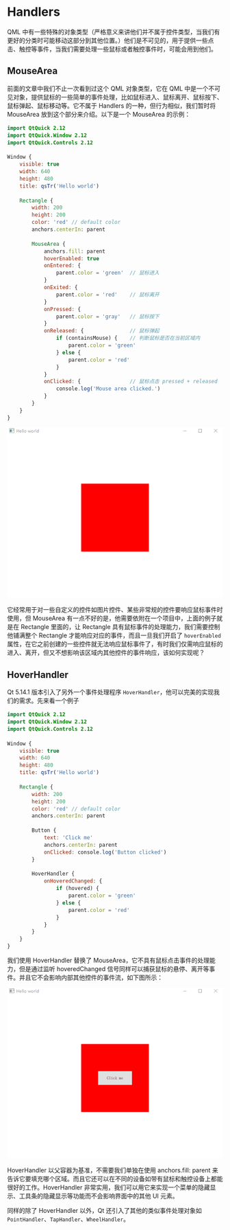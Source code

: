 # Handlers

QML 中有一些特殊的对象类型（严格意义来讲他们并不属于控件类型，当我们有更好的分类时可能移动这部分到其他位置。）他们是不可见的，用于提供一些点击、触控等事件，当我们需要处理一些鼠标或者触控事件时，可能会用到他们。

## MouseArea

前面的文章中我们不止一次看到过这个 QML 对象类型，它在 QML 中是一个不可见对象，提供鼠标的一些简单的事件处理，比如鼠标进入、鼠标离开、鼠标按下、鼠标弹起、鼠标移动等。它不属于 Handlers 的一种，但行为相似，我们暂时将 MouseArea 放到这个部分来介绍。以下是一个 MouseArea 的示例：

```QML
import QtQuick 2.12
import QtQuick.Window 2.12
import QtQuick.Controls 2.12

Window {
    visible: true
    width: 640
    height: 480
    title: qsTr('Hello world')
    
    Rectangle {
        width: 200
        height: 200
        color: 'red' // default color
        anchors.centerIn: parent

        MouseArea {
            anchors.fill: parent
            hoverEnabled: true
            onEntered: {
                parent.color = 'green'  // 鼠标进入
            }
            onExited: {
                parent.color = 'red'    // 鼠标离开
            }
            onPressed: {
                parent.color = 'gray'   // 鼠标按下
            }
            onReleased: {               // 鼠标弹起
                if (containsMouse) {    // 判断鼠标是否在当前区域内
                    parent.color = 'green'
                } else {
                    parent.color = 'red'
                }
            }
            onClicked: {                // 鼠标点击 pressed + released
                console.log('Mouse area clicked.')
            }
        }
    }
}
```

<img src="../images/Controls/mousearea.gif">

它经常用于对一些自定义的控件如图片控件、某些非常规的控件要响应鼠标事件时使用，但 MouseArea 有一点不好的是，他需要依附在一个项目中，上面的例子就是在 Rectangle 里面的，让 Rectangle 具有鼠标事件的处理能力，我们需要控制他铺满整个 Rectangle 才能响应对应的事件，而且一旦我们开启了 `hoverEnabled` 属性，在它之前创建的一些控件就无法响应鼠标事件了，有时我们仅需响应鼠标的进入、离开，但又不想影响该区域内其他控件的事件响应，该如何实现呢？

## HoverHandler

Qt 5.14.1 版本引入了另外一个事件处理程序 `HoverHandler`，他可以完美的实现我们的需求。先来看一个例子

```QML
import QtQuick 2.12
import QtQuick.Window 2.12
import QtQuick.Controls 2.12

Window {
    visible: true
    width: 640
    height: 480
    title: qsTr('Hello world')
    
    Rectangle {
        width: 200
        height: 200
        color: 'red' // default color
        anchors.centerIn: parent

        Button {
            text: 'Click me'
            anchors.centerIn: parent
            onClicked: console.log('Button clicked')
        }

        HoverHandler {
            onHoveredChanged: {
                if (hovered) {
                    parent.color = 'green'
                } else {
                    parent.color = 'red'
                }
            }
        }
    }
}
```

我们使用 HoverHandler 替换了 MouseArea，它不具有鼠标点击事件的处理能力，但是通过监听 hoveredChanged 信号同样可以捕获鼠标的悬停、离开等事件。并且它不会影响内部其他控件的事件流，如下图所示：

<img src="../images/Controls/hoverhandler.gif">

HoverHandler 以父容器为基准，不需要我们单独在使用 anchors.fill: parent 来告诉它要填充哪个区域。而且它还可以在不同的设备如带有鼠标和触控设备上都能很好的工作。HoverHandler 非常实用，我们可以用它来实现一个菜单的隐藏显示、工具条的隐藏显示等功能而不会影响界面中的其他 UI 元素。

同样的除了 HoverHandler 以外，Qt 还引入了其他的类似事件处理对象如 `PointHandler`、`TapHandler`、`WheelHandler`。
